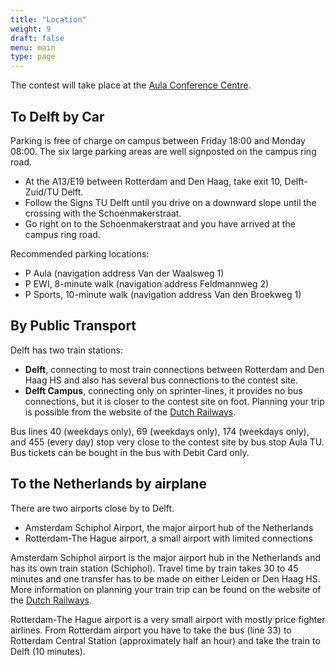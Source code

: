 ```yaml
---
title: "Location"
weight: 9
draft: false
menu: main
type: page
---
```

The contest will take place at the [Aula Conference Centre](https://map.tudelftcampus.nl/poi/aula-conference-centre/).


## To Delft by Car
Parking is free of charge on campus between Friday 18:00 and Monday 08:00. The six large parking areas are well signposted on the campus ring road.

* At the A13/E19 between Rotterdam and Den Haag, take exit 10, Delft-Zuid/TU Delft.
* Follow the Signs TU Delft until you drive on a downward slope until the crossing with the Schoenmakerstraat.
* Go right on to the Schoenmakerstraat and you have arrived at the campus ring road.

Recommended parking locations:

* P Aula (navigation address Van der Waalsweg 1)
* P EWI, 8-minute walk (navigation address Feldmannweg 2)
* P Sports, 10-minute walk (navigation address Van den Broekweg 1)


## By Public Transport
Delft has two train stations:

* **Delft**, connecting to most train connections between Rotterdam and Den Haag HS and also has several bus connections to the contest site.
* **Delft Campus**, connecting only on sprinter-lines, it provides no bus connections, but it is closer to the contest site on foot.
Planning your trip is possible from the website of the [Dutch Railways](https://www.ns.nl/en/travel-information).

Bus lines 40 (weekdays only), 69 (weekdays only), 174 (weekdays only), and 455 (every day) stop very close to the contest site by bus stop Aula TU.
Bus tickets can be bought in the bus with Debit Card only.

## To the Netherlands by airplane
There are two airports close by to Delft.

* Amsterdam Schiphol Airport, the major airport hub of the Netherlands
* Rotterdam-The Hague airport, a small airport with limited connections

Amsterdam Schiphol airport is the major airport hub in the Netherlands and has its own train station (Schiphol).
Travel time by train takes 30 to 45 minutes and one transfer has to be made on either Leiden or Den Haag HS.
More information on planning your train trip can be found on the website of the  [Dutch Railways](https://www.ns.nl/en/travel-information).

Rotterdam-The Hague airport is a very small airport with mostly price fighter airlines.
From Rotterdam airport you have to take the bus (line 33) to Rotterdam Central Station (approximately half an hour) and
take the train to Delft (10 minutes).
